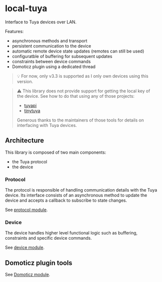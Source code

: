# local-tuya
Interface to Tuya devices over LAN.

Features:
- asynchronous methods and transport
- persistent communication to the device
- automatic remote device state updates (remotes can still be used)
- configuratble of buffering for subsequent updates
- constraints between device commands
- Domoticz plugin using a dedicated thread

> 💡 For now, only v3.3 is supported as I only own devices using this version.

> ⚠️ This library does not provide support for getting the local key of the device.
> See how to do that using any of those projects:
> - [tuyapi](https://github.com/codetheweb/tuyapi)
> - [tinytuya](https://github.com/jasonacox/tinytuya)
> 
> Generous thanks to the maintainers of those tools for details on interfacing with Tuya devices.


## Architecture
This library is composed of two main components:
- the Tuya protocol
- the device

### Protocol
The protocol is responsible of handling communication details with the Tuya device.
Its interface consists of an asynchronous method to update the device and accepts a callback to subscribe to state changes.

See [protocol module](./local_tuya/protocol).

### Device
The device handles higher level functional logic such as buffering, constraints and specific device commands.

See [device module](./local_tuya/device).

## Domoticz plugin tools
See [Domoticz module](./local_tuya/domoticz).
